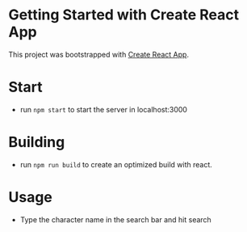 # Getting Started with Create React App

This project was bootstrapped with [Create React App](https://github.com/facebook/create-react-app).

# Start
- run `npm start` to start the server in localhost:3000

# Building
- run `npm run build` to create an optimized build with react.

# Usage
- Type the character name in the search bar and hit search